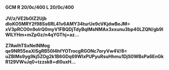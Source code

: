 #### GCM R 20/0c/400 L 20/0c/400
**JV/z/VE2bGIZ2Ujb**<br/>**dloKO5MRY2f98Ss6RL41v6AMY34turUe9cVKjdwBeJM=**<br/>**xV3pRCO0n9oIrQ0myV1FBQDjTdyBqIMsNMAx3xxunu3bp40LZQN/gb9IWlLYHm+mZpGz/n4qYGThj+az...**<br/><br/>
**Z7AwlhTSxNelNMog**<br/>**qe9NR55eaXlSgRB50I4hfYOTrocgRGONc7oryVw4V/8=**<br/>**uZBIMs9yg9kj5ZOg2k1B6GDq69WlxPUPyuRsuHhmu1DjS0WBsPa6EnGkR129VWvJq0+tzzsk8+dI0uxH...**